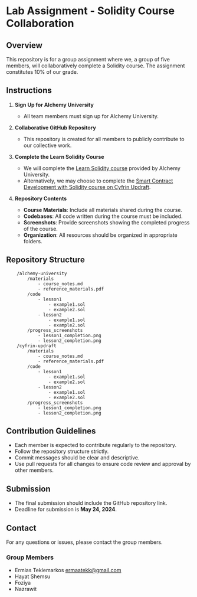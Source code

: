 # Lab Assignment - Solidity Course Collaboration

## Overview
This repository is for a group assignment where we, a group of five members, will collaboratively complete a Solidity course. The assignment constitutes 10% of our grade.

## Instructions

1. **Sign Up for Alchemy University**
   - All team members must sign up for Alchemy University.

2. **Collaborative GitHub Repository**
   - This repository is created for all members to publicly contribute to our collective work.

3. **Complete the Learn Solidity Course**
   - We will complete the [Learn Solidity course](https://www.alchemy.com/university/courses/solidity) provided by Alchemy University.
   - Alternatively, we may choose to complete the [Smart Contract Development with Solidity course on Cyfrin Updraft](https://updraft.cyfrin.io/courses/solidity).

4. **Repository Contents**
   - **Course Materials**: Include all materials shared during the course.
   - **Codebases**: All code written during the course must be included.
   - **Screenshots**: Provide screenshots showing the completed progress of the course.
   - **Organization**: All resources should be organized in appropriate folders.

## Repository Structure

```
    /alchemy-university
        /materials
            - course_notes.md
            - reference_materials.pdf
        /code
            - lesson1
                - example1.sol
                - example2.sol
            - lesson2
                - example1.sol
                - example2.sol
        /progress_screenshots
            - lesson1_completion.png
            - lesson2_completion.png
    /cyfrin-updraft
        /materials
            - course_notes.md
            - reference_materials.pdf
        /code
            - lesson1
                - example1.sol
                - example2.sol
            - lesson2
                - example1.sol
                - example2.sol
        /progress_screenshots
            - lesson1_completion.png
            - lesson2_completion.png
```

## Contribution Guidelines

- Each member is expected to contribute regularly to the repository.
- Follow the repository structure strictly.
- Commit messages should be clear and descriptive.
- Use pull requests for all changes to ensure code review and approval by other members.

## Submission

- The final submission should include the GitHub repository link.
- Deadline for submission is **May 24, 2024**.

## Contact

For any questions or issues, please contact the group members.

### Group Members

- Ermias Teklemarkos ermaatekk@gmail.com
- Hayat Shemsu 
- Foziya 
- Nazrawit
